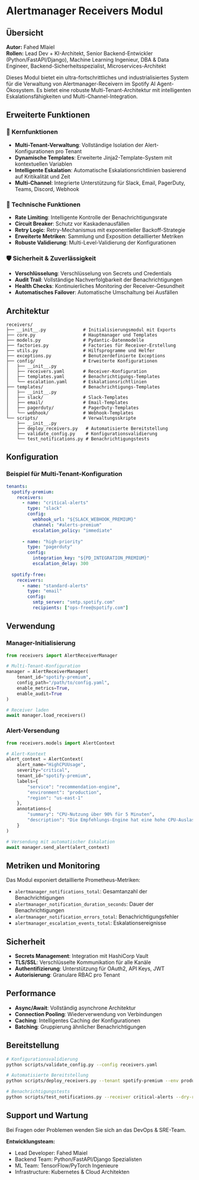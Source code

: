 # Alertmanager Receivers Modul

## Übersicht

**Autor:** Fahed Mlaiel  
**Rollen:** Lead Dev + KI-Architekt, Senior Backend-Entwickler (Python/FastAPI/Django), Machine Learning Ingenieur, DBA & Data Engineer, Backend-Sicherheitsspezialist, Microservices-Architekt

Dieses Modul bietet ein ultra-fortschrittliches und industrialisiertes System für die Verwaltung von Alertmanager-Receivern im Spotify AI Agent-Ökosystem. Es bietet eine robuste Multi-Tenant-Architektur mit intelligenten Eskalationsfähigkeiten und Multi-Channel-Integration.

## Erweiterte Funktionen

### 🚀 Kernfunktionen
- **Multi-Tenant-Verwaltung**: Vollständige Isolation der Alert-Konfigurationen pro Tenant
- **Dynamische Templates**: Erweiterte Jinja2-Template-System mit kontextuellen Variablen
- **Intelligente Eskalation**: Automatische Eskalationsrichtlinien basierend auf Kritikalität und Zeit
- **Multi-Channel**: Integrierte Unterstützung für Slack, Email, PagerDuty, Teams, Discord, Webhook

### 🔧 Technische Funktionen
- **Rate Limiting**: Intelligente Kontrolle der Benachrichtigungsrate
- **Circuit Breaker**: Schutz vor Kaskadenausfällen
- **Retry Logic**: Retry-Mechanismus mit exponentieller Backoff-Strategie
- **Erweiterte Metriken**: Sammlung und Exposition detaillierter Metriken
- **Robuste Validierung**: Multi-Level-Validierung der Konfigurationen

### 🛡️ Sicherheit & Zuverlässigkeit
- **Verschlüsselung**: Verschlüsselung von Secrets und Credentials
- **Audit Trail**: Vollständige Nachverfolgbarkeit der Benachrichtigungen
- **Health Checks**: Kontinuierliches Monitoring der Receiver-Gesundheit
- **Automatisches Failover**: Automatische Umschaltung bei Ausfällen

## Architektur

```
receivers/
├── __init__.py              # Initialisierungsmodul mit Exports
├── core.py                  # Hauptmanager und Templates
├── models.py                # Pydantic-Datenmodelle
├── factories.py             # Factories für Receiver-Erstellung
├── utils.py                 # Hilfsprogramme und Helfer
├── exceptions.py            # Benutzerdefinierte Exceptions
├── config/                  # Erweiterte Konfigurationen
│   ├── __init__.py
│   ├── receivers.yaml       # Receiver-Konfiguration
│   ├── templates.yaml       # Benachrichtigungs-Templates
│   └── escalation.yaml      # Eskalationsrichtlinien
├── templates/               # Benachrichtigungs-Templates
│   ├── __init__.py
│   ├── slack/               # Slack-Templates
│   ├── email/               # Email-Templates
│   ├── pagerduty/           # PagerDuty-Templates
│   └── webhook/             # Webhook-Templates
└── scripts/                 # Verwaltungsskripte
    ├── __init__.py
    ├── deploy_receivers.py   # Automatisierte Bereitstellung
    ├── validate_config.py    # Konfigurationsvalidierung
    └── test_notifications.py # Benachrichtigungstests
```

## Konfiguration

### Beispiel für Multi-Tenant-Konfiguration

```yaml
tenants:
  spotify-premium:
    receivers:
      - name: "critical-alerts"
        type: "slack"
        config:
          webhook_url: "${SLACK_WEBHOOK_PREMIUM}"
          channel: "#alerts-premium"
          escalation_policy: "immediate"
      
      - name: "high-priority"
        type: "pagerduty"
        config:
          integration_key: "${PD_INTEGRATION_PREMIUM}"
          escalation_delay: 300
  
  spotify-free:
    receivers:
      - name: "standard-alerts"
        type: "email"
        config:
          smtp_server: "smtp.spotify.com"
          recipients: ["ops-free@spotify.com"]
```

## Verwendung

### Manager-Initialisierung

```python
from receivers import AlertReceiverManager

# Multi-Tenant-Konfiguration
manager = AlertReceiverManager(
    tenant_id="spotify-premium",
    config_path="/path/to/config.yaml",
    enable_metrics=True,
    enable_audit=True
)

# Receiver laden
await manager.load_receivers()
```

### Alert-Versendung

```python
from receivers.models import AlertContext

# Alert-Kontext
alert_context = AlertContext(
    alert_name="HighCPUUsage",
    severity="critical",
    tenant_id="spotify-premium",
    labels={
        "service": "recommendation-engine",
        "environment": "production",
        "region": "us-east-1"
    },
    annotations={
        "summary": "CPU-Nutzung über 90% für 5 Minuten",
        "description": "Die Empfehlungs-Engine hat eine hohe CPU-Auslastung"
    }
)

# Versendung mit automatischer Eskalation
await manager.send_alert(alert_context)
```

## Metriken und Monitoring

Das Modul exponiert detaillierte Prometheus-Metriken:

- `alertmanager_notifications_total`: Gesamtanzahl der Benachrichtigungen
- `alertmanager_notification_duration_seconds`: Dauer der Benachrichtigungen
- `alertmanager_notification_errors_total`: Benachrichtigungsfehler
- `alertmanager_escalation_events_total`: Eskalationsereignisse

## Sicherheit

- **Secrets Management**: Integration mit HashiCorp Vault
- **TLS/SSL**: Verschlüsselte Kommunikation für alle Kanäle
- **Authentifizierung**: Unterstützung für OAuth2, API Keys, JWT
- **Autorisierung**: Granulare RBAC pro Tenant

## Performance

- **Async/Await**: Vollständig asynchrone Architektur
- **Connection Pooling**: Wiederverwendung von Verbindungen
- **Caching**: Intelligentes Caching der Konfigurationen
- **Batching**: Gruppierung ähnlicher Benachrichtigungen

## Bereitstellung

```bash
# Konfigurationsvalidierung
python scripts/validate_config.py --config receivers.yaml

# Automatisierte Bereitstellung
python scripts/deploy_receivers.py --tenant spotify-premium --env production

# Benachrichtigungstests
python scripts/test_notifications.py --receiver critical-alerts --dry-run
```

## Support und Wartung

Bei Fragen oder Problemen wenden Sie sich an das DevOps & SRE-Team.

**Entwicklungsteam:**
- Lead Developer: Fahed Mlaiel
- Backend Team: Python/FastAPI/Django Spezialisten
- ML Team: TensorFlow/PyTorch Ingenieure
- Infrastructure: Kubernetes & Cloud Architekten
